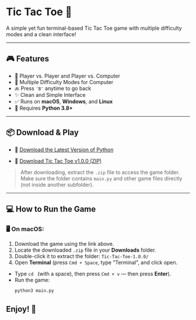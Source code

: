 # Tic Tac Toe 🧩

A simple yet fun terminal-based Tic Tac Toe game with multiple difficulty modes and a clean interface!

---

## 🎮 Features

- 👥 Player vs. Player and Player vs. Computer
- 🧠 Multiple Difficulty Modes for Computer
- 🔙 Press `'B'` anytime to go back
- ✨ Clean and Simple Interface
- ✅ Runs on **macOS**, **Windows**, and **Linux**
- 🐍 Requires **Python 3.8+**

---

## 📦 Download & Play

- 🔗 [Download the Latest Version of Python](https://www.python.org/downloads/)

- 💾 [Download Tic Tac Toe v1.0.0 (ZIP)](https://github.com/VoltedSwitch/Tic-Tac-Toe/archive/refs/tags/v1.0.0.zip)

> After downloading, extract the `.zip` file to access the game folder. Make sure the folder contains `main.py` and other game files directly (not inside another subfolder).

---

## 💻 How to Run the Game

### 🖥️ On macOS:

1. Download the game using the link above.
2. Locate the downloaded `.zip` file in your **Downloads** folder.
3. Double-click it to extract the folder: `Tic-Tac-Toe-1.0.0/`
4. Open **Terminal** (press `Cmd + Space`, type "Terminal", and click open.
- Type `cd ` (with a space), then press `Cmd + v` — then press **Enter**).
- Run the game:
   ```bash
   python3 main.py
   
## Enjoy! 🎉
